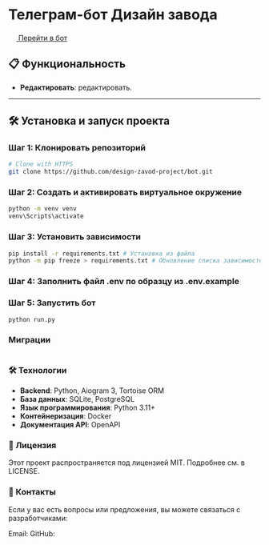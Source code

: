 # Телеграм-бот Дизайн завода


[<img src="https://telegram.org/img/t_logo.svg" width="16"/> Перейти в бот](https://t.me/DZavodBot)


## 📋 Функциональность

- **Редактировать**: редактировать.

---

## 🛠️ Установка и запуск проекта

### Шаг 1: Клонировать репозиторий
```bash
# Clone with HTTPS
git clone https://github.com/design-zavod-project/bot.git
```

### Шаг 2: Создать и активировать виртуальное окружение
```bash
python -m venv venv
venv\Scripts\activate
```

### Шаг 3: Установить зависимости
```bash
pip install -r requirements.txt # Установка из файла
python -m pip freeze > requirements.txt # Обновление списка зависимостей
```

### Шаг 4: Заполнить файл .env по образцу из .env.example

### Шаг 5: Запустить бот
```bash
python run.py
```

### Миграции
```bash

```

### 🛠️ Технологии

- **Backend**: Python, Aiogram 3, Tortoise ORM
- **База данных**:   SQLite, PostgreSQL
- **Язык программирования**: Python 3.11+  
- **Контейнеризация**: Docker
- **Документация API**: OpenAPI  


### 📄 Лицензия
Этот проект распространяется под лицензией MIT. Подробнее см. в LICENSE.

### 📧 Контакты
Если у вас есть вопросы или предложения, вы можете связаться с разработчиками:

Email: 
GitHub:
